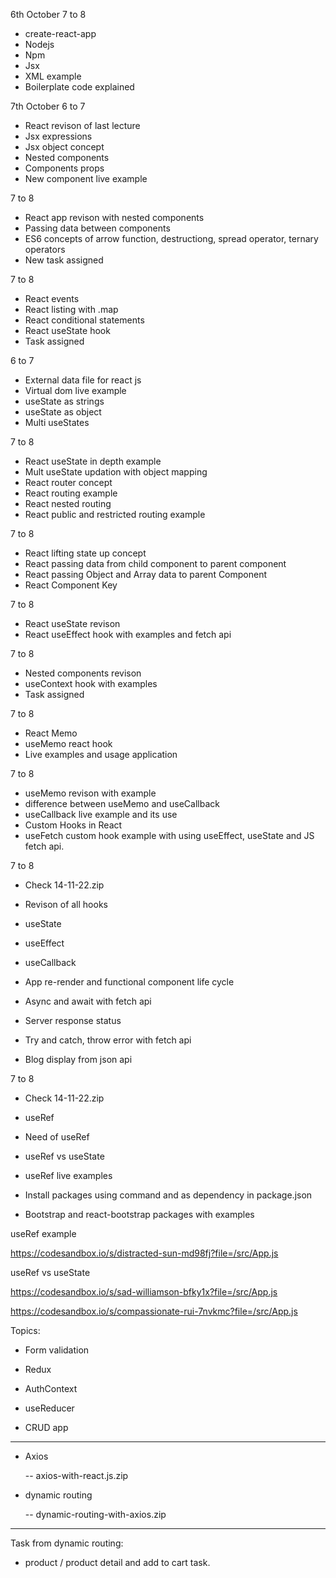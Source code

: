 6th October
7 to 8
- create-react-app
- Nodejs
- Npm
- Jsx 
- XML example
- Boilerplate code explained


7th October
6 to 7
- React revison of last lecture
- Jsx expressions
- Jsx object concept
- Nested components
- Components props
- New component live example


7 to 8
- React app revison with nested components
- Passing data between components
- ES6 concepts of arrow function, destructiong, spread operator, ternary operators
- New task assigned


7 to 8
- React events
- React listing with .map
- React conditional statements
- React useState hook
- Task assigned


6 to 7
- External data file for react js
- Virtual dom live example
- useState as strings
- useState as object
- Multi useStates


7 to 8
- React useState in depth example
- Mult useState updation with object mapping
- React router concept
- React routing example
- React nested routing
- React public and restricted routing example



7 to 8
- React lifting state up concept
- React passing data from child component to parent component
- React passing Object and Array data to parent Component
- React Component Key




7 to 8
- React useState revison
- React useEffect hook with examples and fetch api

7 to 8
- Nested components revison
- useContext hook with examples
- Task assigned


7 to 8
- React Memo
- useMemo react hook
- Live examples and usage application



7 to 8
- useMemo revison with example
- difference between useMemo and useCallback
- useCallback live example and its use 
- Custom Hooks in React
- useFetch custom hook example with using useEffect, useState and JS fetch api.



7 to 8

- Check 14-11-22.zip

- Revison of all hooks
- useState
- useEffect
- useCallback
- App re-render and functional component life cycle
- Async and await with fetch api
- Server response status
- Try and catch, throw error with fetch api
- Blog display from json api



7 to 8

- Check 14-11-22.zip

- useRef 
- Need of useRef
- useRef vs useState
- useRef live examples
- Install packages using command and as dependency in package.json
- Bootstrap and react-bootstrap packages with examples



useRef example

https://codesandbox.io/s/distracted-sun-md98fj?file=/src/App.js


useRef vs useState

https://codesandbox.io/s/sad-williamson-bfky1x?file=/src/App.js

https://codesandbox.io/s/compassionate-rui-7nvkmc?file=/src/App.js




Topics:

- Form validation
  
- Redux
- AuthContext
- useReducer
- CRUD app

----------------------------------------------------------

- Axios

  -- axios-with-react.js.zip

- dynamic routing

    -- dynamic-routing-with-axios.zip
  
----------------------------------------------------------
  
Task from dynamic routing:
- product / product detail and add to cart task.

